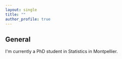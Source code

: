 ```yaml
---
layout: single
title: ""
author_profile: true
---
```


## General

I'm currently a PhD student in Statistics in Montpellier.